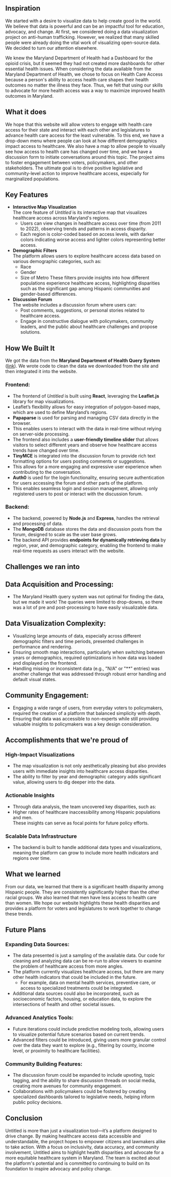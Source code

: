 ## Inspiration
We started with a desire to visualize data to help create good in the world. We believe that data is powerful and can be an impactful tool for education, advocacy, and change. At first, we considered doing a data visualization project on anti-human trafficking. However, we realized that many skilled people were already doing the vital work of visualizing open-source data. We decided to turn our attention elsewhere. 

We knew the Maryland Department of Health had a Dashboard for the opioid crisis, but it seemed they had not created more dashboards for other essential health issues. When considering the data available from the Maryland Department of Health, we chose to focus on Health Care Access because a person's ability to access health care shapes their health outcomes no matter the illness they face. Thus, we felt that using our skills to advocate for more health access was a way to maximize improved health outcomes in Maryland. 

## What it does
We hope that this website will allow voters to engage with health care access for their state and interact with each other and legislatures to advance health care access for the least vulnerable. To this end, we have a drop-down menu where people can look at how different demographics impact access to healthcare. We also have a map to allow people to visually see how access to health care has changed over time, and we have a discussion form to initiate conversations around this topic. The project aims to foster engagement between voters, policymakers, and other stakeholders. The ultimate goal is to drive positive legislative and community-level action to improve healthcare access, especially for marginalized populations.

## Key Features
- **Interactive Map Visualization**  
  The core feature of *Untitled* is its interactive map that visualizes healthcare access across Maryland's regions.  
  - Users can view changes in healthcare access over time (from 2011 to 2022), observing trends and patterns in access disparity.
  - Each region is color-coded based on access levels, with darker colors indicating worse access and lighter colors representing better access.
- **Demographic Filters**  
  The platform allows users to explore healthcare access data based on various demographic categories, such as:  
  - Race
  - Gender
  - Size of Metro
  These filters provide insights into how different populations experience healthcare access, highlighting disparities such as the significant gap among Hispanic communities and gender-based differences.
- **Discussion Forum**  
  The website includes a discussion forum where users can:  
  - Post comments, suggestions, or personal stories related to healthcare access.  
  - Engage in constructive dialogue with policymakers, community leaders, and the public about healthcare challenges and propose solutions.

## How We Built It

We got the data from the **Maryland Department of Health Query System** ([link](https://ibis.health.maryland.gov/ibisph-view/about/Welcome.html)). We wrote code to clean the data we downloaded from the site and then integrated it into the website.

### Frontend:
  - The frontend of *Untitled* is built using **React**, leveraging the **Leaflet.js** library for map visualizations.  
  - Leaflet’s flexibility allows for easy integration of polygon-based maps, which are used to define Maryland’s regions.
  - **Papaparse** is used for parsing and managing CSV data directly in the browser.  
  - This enables users to interact with the data in real-time without relying on server-side processing.
  - The frontend also includes a **user-friendly timeline slider** that allows visitors to select different years and observe how healthcare access trends have changed over time.
  - **TinyMCE** is integrated into the discussion forum to provide rich text formatting options for users posting comments or suggestions.  
  - This allows for a more engaging and expressive user experience when contributing to the conversation.
  - **Auth0** is used for the login functionality, ensuring secure authentication for users accessing the forum and other parts of the platform.  
  - This enables seamless login and session management, allowing only registered users to post or interact with the discussion forum.
### Backend:
  - The backend, powered by **Node.js** and **Express**, handles the retrieval and processing of data.
  - The **MongoDB** database stores the data and discussion posts from the forum, designed to scale as the user base grows.
  - The backend API provides **endpoints for dynamically retrieving data** by region, year, and demographic category, enabling the frontend to make real-time requests as users interact with the website.

## Challenges we ran into
## Data Acquisition and Processing:
  - The Maryland Health query system was not optimal for finding the data, but we made it work! The queries were limited to drop-downs, so there was a lot of pre and post-processing to have easily visualizable data. 

## Data Visualization Complexity:
  - Visualizing large amounts of data, especially across different demographic filters and time periods, presented challenges in performance and rendering.  
  - Ensuring smooth map interactions, particularly when switching between years or demographics, required optimizations in how data was loaded and displayed on the frontend.
  - Handling missing or inconsistent data (e.g., "N/A" or "**" entries) was another challenge that was addressed through robust error handling and default visual states.

## Community Engagement:
  - Engaging a wide range of users, from everyday voters to policymakers, required the creation of a platform that balanced simplicity with depth.  
  - Ensuring that data was accessible to non-experts while still providing valuable insights to policymakers was a key design consideration.

## Accomplishments that we're proud of
### High-Impact Visualizations
  - The map visualization is not only aesthetically pleasing but also provides users with immediate insights into healthcare access disparities.  
  - The ability to filter by year and demographic category adds significant value, allowing users to dig deeper into the data.
### Actionable Insights
  - Through data analysis, the team uncovered key disparities, such as:  
  - Higher rates of healthcare inaccessibility among Hispanic populations and men.  
These insights can serve as focal points for future policy efforts.
### Scalable Data Infrastructure
  - The backend is built to handle additional data types and visualizations, meaning the platform can grow to include more health indicators and regions over time.

## What we learned
From our data, we learned that there is a significant health disparity among Hispanic people. They are consistently significantly higher than the other racial groups. We also learned that men have less access to health care than women. We hope our website highlights these health disparities and provides a platform for voters and legislatures to work together to change these trends. 

## Future Plans

### Expanding Data Sources:
  - The data presented is just a sampling of the available data. Our code for cleaning and analyzing data can be re-run to allow viewers to examine the problem of healthcare access from more angles.
  - The platform currently visualizes healthcare access, but there are many other health indicators that could be included in the future.  
    - For example, data on mental health services, preventive care, or access to specialized treatments could be integrated.
  - Additional data sources could also be incorporated, such as socioeconomic factors, housing, or education data, to explore the intersections of health and other societal issues.

### Advanced Analytics Tools:
  - Future iterations could include predictive modeling tools, allowing users to visualize potential future scenarios based on current trends.
  - Advanced filters could be introduced, giving users more granular control over the data they want to explore (e.g., filtering by county, income level, or proximity to healthcare facilities).

### Community Building Features:
  - The discussion forum could be expanded to include upvoting, topic tagging, and the ability to share discussion threads on social media, creating more avenues for community engagement.
  - Collaborations with policymakers could be fostered by creating specialized dashboards tailored to legislative needs, helping inform public policy decisions.

## Conclusion
Untitled is more than just a visualization tool—it’s a platform designed to drive change. By making healthcare access data accessible and understandable, the project hopes to empower citizens and lawmakers alike to take action. With a focus on inclusivity, data accuracy, and community involvement, Untitled aims to highlight health disparities and advocate for a more equitable healthcare system in Maryland. The team is excited about the platform's potential and is committed to continuing to build on its foundation to inspire advocacy and policy change.